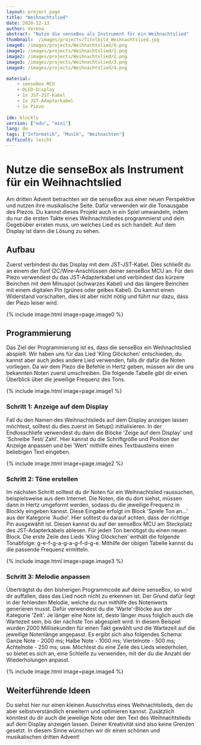 ```yaml
---
layout: project_page
title: "Weihnachtslied"
date: 2020-12-13
author: Verena
abstract: "Nutze die senseBox als Instrument für ein Weihnachtslied"
thumbnail:  /images/projects/Titelbild_Weihnachtslied.jpg
image0: /images/projects/Weihnachtslied/0.png
image1: /images/projects/Weihnachtslied/1.png
image2: /images/projects/Weihnachtslied/2.png
image3: /images/projects/Weihnachtslied/3.png
image4: /images/projects/Weihnachtslied/4.png

material:
    - senseBox MCU
    - OLED-Display
    - 1x JST-JST-Kabel
    - 1x JST-Adapterkabel
    - 1x Piezo
    
ide: blockly
version: ["edu", "mini"]   
lang: de
tags: ["Informatik", "Musik", "Weihnachten"]
difficult: leicht
---
```

<head><title>Weihnachtslied</title></head>

# Nutze die senseBox als Instrument für ein Weihnachtslied
Am dritten Advent betrachten wir die senseBox aus einer neuen Perspektive und nutzen ihre musikalische Seite. Dafür verwenden wir die Tonausgabe des Piezos. Du kannst dieses Projekt auch in ein Spiel umwandeln, indem du nur die ersten Takte eines Weihnachtsliedes programmierst und dein Gegebüber erraten muss, um welches Lied es sich handelt. Auf dem Display ist dann die Lösung zu sehen.  

## Aufbau
Zuerst verbindest du das Display mit dem JST-JST-Kabel. Dies schließt du an einem der fünf I2C/Wire-Anschlüssen deiner senseBox MCU an. Für den Piezo verwendest du das JST-Adapterkabel und verbindest das kürzere Beinchen mit dem Minuspol (schwarzes Kabel) und das längere Beinchen mit einem digitalen Pin (grünes oder gelbes Kabel). Du kannst einen Widerstand vorschalten, dies ist aber nicht nötig und führt nur dazu, dass der Piezo leiser wird.

{% include image.html image=page.image0 %}

## Programmierung

Das Ziel der Programmierung ist es, dass die senseBox ein Weihnachtslied abspielt. Wir haben uns für das Lied 'Kling Glöckchen' entschieden, du kannst aber auch jedes andere Lied verwenden, falls dir dafür die Noten vorliegen. Da wir dem Piezo die Befehle in Hertz geben, müssen wir die uns bekannten Noten zuerst umschreiben. Die folgende Tabelle gibt dir einen Überblick über die jeweilige Frequenz des Tons. 

{% include image.html image=page.image1 %}

### Schritt 1: Anzeige auf dem Display

Fall du den Namen des Weihnachtslieds auf dem Display anzeigen lassen möchtest, solltest du dies zuerst im Setup() initialisieren. In der Endlosschliefe verwendest du dann die Blöcke 'Zeige auf dem Display' und 'Schreibe Test/ Zahl'. Hier kannst du die Schriftgröße und Position der Anzeige anpassen und bei 'Wert' mithilfe eines Textbausteins einen beliebigen Text eingeben. 

{% include image.html image=page.image2 %}

### Schritt 2: Töne erstellen 

Im nächsten Schritt solltest du dir Noten für ein Weihnachtslied raussuchen, beispielsweise aus dem Internet. Die Noten, die du dort siehst, müssen dann in Hertz umgeformt werden, sodass du die jeweilige Frequenz in Blockly eingeben kannst. Diese Eingabe erfolgt im Block 'Spiele Ton an...' aus der Kategorie 'Audio'. Hier solltest du darauf achten, dass der richtige Pin ausgewählt ist. Diesen kannst du auf der senseBox MCU am Steckplatz des JST-Adapterkabels ablesen. Für jeden Ton benötigst du einen neuen Block. Die erste Zeile des Lieds 'Kling Glöckchen' enthält die folgende Tonabfolge: g-e-f-g-a-g-a-g-f-d-g-e. Mithilfe der obigen Tabelle kannst du die passende Frequenz ermitteln.

{% include image.html image=page.image3 %}

### Schritt 3: Melodie anpassen
Überträgtst du den bisherigen Programmcode auf deine senseBox, so wird dir auffallen, dass das Lied noch nicht zu erkennen ist. Der Grund dafür liegt in der fehlenden Melodie, welche du nun mithilfe des Notenwerts generieren musst. Dafür verwendest du die 'Warte'-Blöcke aus der Kategorie 'Zeit'. Je länger eine Note ist, desto länger muss folglich auch die Wartezeit sein, bis der nächste Ton abgespielt wird. In diesem Beispiel wurden 2000 Millisekunden für einen Takt gewählt und die Wartezeit auf die jeweilige Notenlänge angepasst. Es ergibt sich also folgendes Schema: Ganze Note - 2000 ms; Halbe Note - 1000 ms; Viertelnote - 500 ms; Achtelnote - 250 ms; usw. Möchtest du eine Zeile des Lieds wiederholen, so bietet es sich an, eine Schleife zu verwenden, mit der du die Anzahl der Wiederholungen anpasst.

{% include image.html image=page.image4 %}

## Weiterführende Ideen
Du siehst hier nur einen kleinen Ausschnitss eines Weihnachtslieds, den du aber selbstverständlich erweitern und optimieren kannst. Zusätzlich könntest du dir auch die jeweilige Note oder den Text des Weihnachtslieds auf dem Display anzeigen lassen. Deiner Kreativität sind also keine Grenzen gesetzt.
In diesem Sinne wünschen wir dir einen schönen und musikalischen dritten Advent!